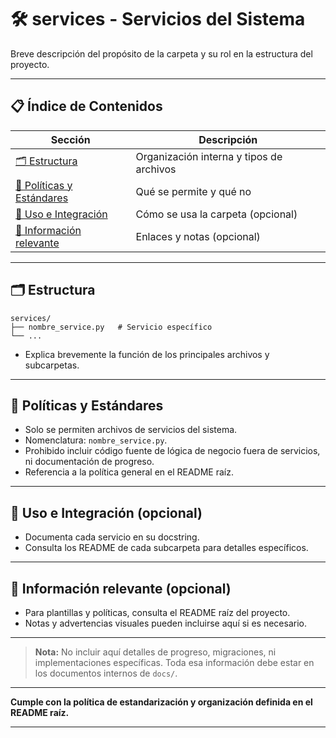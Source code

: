 # 🛠️ services - Servicios del Sistema

Breve descripción del propósito de la carpeta y su rol en la estructura del proyecto.

---

## 📋 Índice de Contenidos

| Sección                                             | Descripción                              |
| --------------------------------------------------- | ---------------------------------------- |
| [🗂️ Estructura](#estructura)                         | Organización interna y tipos de archivos |
| [📁 Políticas y Estándares](#políticas-y-estándares) | Qué se permite y qué no                  |
| [🚀 Uso e Integración](#uso-e-integración)           | Cómo se usa la carpeta (opcional)        |
| [📖 Información relevante](#información-relevante)   | Enlaces y notas (opcional)               |

---

## 🗂️ Estructura

```
services/
├── nombre_service.py   # Servicio específico
└── ...
```

- Explica brevemente la función de los principales archivos y subcarpetas.

---

## 📁 Políticas y Estándares

- Solo se permiten archivos de servicios del sistema.
- Nomenclatura: `nombre_service.py`.
- Prohibido incluir código fuente de lógica de negocio fuera de servicios, ni documentación de progreso.
- Referencia a la política general en el README raíz.

---

## 🚀 Uso e Integración (opcional)

- Documenta cada servicio en su docstring.
- Consulta los README de cada subcarpeta para detalles específicos.

---

## 📖 Información relevante (opcional)

- Para plantillas y políticas, consulta el README raíz del proyecto.
- Notas y advertencias visuales pueden incluirse aquí si es necesario.

---

> **Nota:** No incluir aquí detalles de progreso, migraciones, ni implementaciones específicas. Toda esa información debe estar en los documentos internos de `docs/`.

---

**Cumple con la política de estandarización y organización definida en el README raíz.**

---
